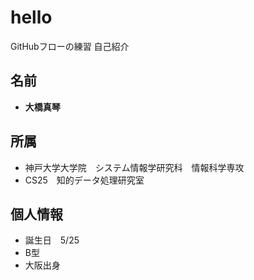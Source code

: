 # hello
GitHubフローの練習
自己紹介

## 名前
- **大橋真琴**

## 所属
- 神戸大学大学院　システム情報学研究科　情報科学専攻
- CS25　知的データ処理研究室　

## 個人情報
- 誕生日　5/25
- B型　
- 大阪出身
